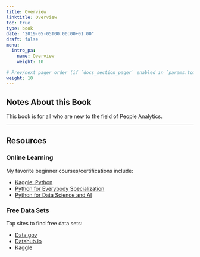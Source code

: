 ```yaml
---
title: Overview
linktitle: Overview
toc: true
type: book
date: "2019-05-05T00:00:00+01:00"
draft: false
menu:
  intro_pa:
    name: Overview
    weight: 10

# Prev/next pager order (if `docs_section_pager` enabled in `params.toml`)
weight: 10
---
```


## Notes About this Book

This book is for all who are new to the field of People Analytics. 

---

## Resources

### Online Learning

My favorite beginner courses/certifications include:
- [Kaggle: Python](https://www.kaggle.com/learn/python)
- [Python for Everybody Specialization](https://www.coursera.org/specializations/python)
- [Python for Data Science and AI](https://www.coursera.org/learn/python-for-applied-data-science-ai)

### Free Data Sets

Top sites to find free data sets:
- [Data.gov](https://www.data.gov/)
- [Datahub.io](https://datahub.io/collections)
- [Kaggle](https://www.kaggle.com/datasets)


<!-- 

With the influx of data becoming ever so available, the need for human resource professionals to increase their analytical skillset is necessary. 

Add in research: 

Huevel & Bondarouk, 2016
https://www.analyticsinhr.com/blog/what-is-hr-analytics/ -->
